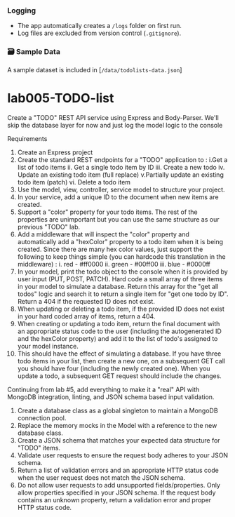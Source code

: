 ### Logging
- The app automatically creates a `/logs` folder on first run.
- Log files are excluded from version control (`.gitignore`). 

### 🗃 Sample Data
A sample dataset is included in [`/data/todolists-data.json`]

# lab005-TODO-list

Create a "TODO" REST API service using Express and Body-Parser. We'll skip the database layer for now and just log the model logic to the console

Requirements
1. Create an Express project
2. Create the standard REST endpoints for a "TODO" application to :
    i.Get a list of todo items
    ii. Get a single todo item by ID
    iii. Create a new todo
    iv. Update an existing todo item (full replace)
    v.Partially update an existing todo item (patch)
    vi. Delete a todo item
3. Use the model, view, controller, service model to structure your project.
4. In your service, add a unique ID to the document when new items are created.
5. Support a "color" property for your todo items. The rest of the properties are unimportant but you can use the same structure as our previous "TODO" lab.
6. Add a middleware that will inspect the "color" property and automatically add a "hexColor" property to a todo item when it is being created. Since there are many hex color values, just support the following to keep things simple (you can hardcode this translation in the middleware) :
    i. red - #ff0000
    ii. green - #00ff00
    iii. blue - #0000ff
7. In your model, print the todo object to the console when it is provided by user input (PUT, POST, PATCH). Hard code a small array of three items in your model to simulate a database. Return this array for the "get all todos" logic and search it to return a single item for "get one todo by ID". Return a 404 if the requested ID does not exist.
8. When updating or deleting a todo item, if the provided ID does not exist in your hard coded array of items, return a 404.
9. When creating or updating a todo item, return the final document with an appropriate status code to the user (including the autogenerated ID and the hexColor property) and add it to the list of todo's assigned to your model instance.
10. This should have the effect of simulating a database. If you have three todo items in your list, then create a new one, on a subsequent GET call you should have four (including the newly created one). When you update a todo, a subsequent GET request should include the changes.

Continuing from lab #5, add everything to make it a "real" API with MongoDB integration, linting, and JSON schema based input validation.

1. Create a database class as a global singleton to maintain a MongoDB connection pool.
2. Replace the memory mocks in the Model with a reference to the new database class.
3. Create a JSON schema that matches your expected data structure for "TODO" items.
4. Validate user requests to ensure the request body adheres to your JSON schema.
5. Return a list of validation errors and an appropriate HTTP status code when the user request does not match the JSON schema.
6. Do not allow user requests to add unsupported fields/properties. Only allow properties specified in your JSON schema. If the request body contains an unknown property, return a validation error and proper HTTP status code.